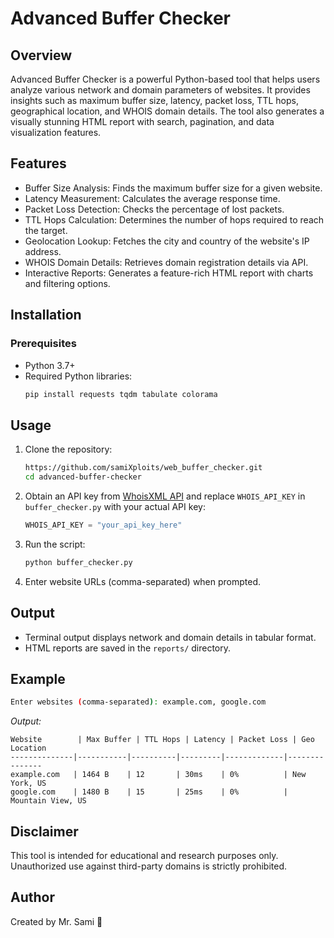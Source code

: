 # Advanced Buffer Checker

## Overview
Advanced Buffer Checker is a powerful Python-based tool that helps users analyze various network and domain parameters of websites. It provides insights such as maximum buffer size, latency, packet loss, TTL hops, geographical location, and WHOIS domain details. The tool also generates a visually stunning HTML report with search, pagination, and data visualization features.

## Features
- Buffer Size Analysis: Finds the maximum buffer size for a given website.
- Latency Measurement: Calculates the average response time.
- Packet Loss Detection: Checks the percentage of lost packets.
- TTL Hops Calculation: Determines the number of hops required to reach the target.
- Geolocation Lookup: Fetches the city and country of the website's IP address.
- WHOIS Domain Details: Retrieves domain registration details via API.
- Interactive Reports: Generates a feature-rich HTML report with charts and filtering options.

## Installation
### Prerequisites
- Python 3.7+
- Required Python libraries:
  ```sh
  pip install requests tqdm tabulate colorama
  ```

## Usage
1. Clone the repository:
   ```sh
   https://github.com/samiXploits/web_buffer_checker.git
   cd advanced-buffer-checker
   ```
2. Obtain an API key from [WhoisXML API](https://www.whoisxmlapi.com/) and replace `WHOIS_API_KEY` in `buffer_checker.py` with your actual API key:
   ```python
   WHOIS_API_KEY = "your_api_key_here"
   ```
3. Run the script:
   ```sh
   python buffer_checker.py
   ```
4. Enter website URLs (comma-separated) when prompted.

## Output
- Terminal output displays network and domain details in tabular format.
- HTML reports are saved in the `reports/` directory.

## Example
```sh
Enter websites (comma-separated): example.com, google.com
```
_Output:_
```
Website        | Max Buffer | TTL Hops | Latency | Packet Loss | Geo Location  
--------------|-----------|----------|---------|-------------|---------------
example.com   | 1464 B    | 12       | 30ms    | 0%          | New York, US  
google.com    | 1480 B    | 15       | 25ms    | 0%          | Mountain View, US  
```

## Disclaimer
This tool is intended for educational and research purposes only. Unauthorized use against third-party domains is strictly prohibited.

## Author
Created by Mr. Sami 🚀

